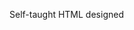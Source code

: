 Self-taught HTML designed
              
 
 
 
      
 
 
                                                                                                                                                                                                                                      